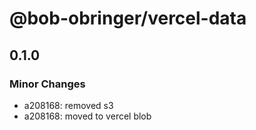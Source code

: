 # @bob-obringer/vercel-data

## 0.1.0

### Minor Changes

- a208168: removed s3
- a208168: moved to vercel blob
